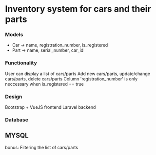 # Inventory system for cars and their parts
### Models
- Car -> name, registration_number, is_registered
- Part -> name, serial_number, car_id
### Functionality
User can display a list of cars/parts
Add new cars/parts, update/change cars/parts, delete cars/parts
Column 'registration_number' is only neccessary when is_registered == true
### Design
Bootstrap + VueJS frontend
Laravel backend
### Database
MYSQL
---
bonus: Filtering the list of cars/parts
